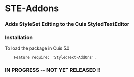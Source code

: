 STE-Addons
==========

### Adds StyleSet Editing to the Cuis StyledTextEditor


### Installation

To load the package in Cuis 5.0

````Smalltalk
	Feature require: 'StyledText-AddOns'.
````

### IN PROGRESS -- NOT YET RELEASED !!
